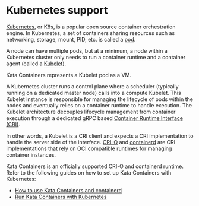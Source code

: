 # Kubernetes support

[Kubernetes](https://github.com/kubernetes/kubernetes/), or K8s, is a popular open source
container orchestration engine. In Kubernetes, a set of containers sharing resources
such as networking, storage, mount, PID, etc. is called a
[pod](https://kubernetes.io/docs/user-guide/pods/).

A node can have multiple pods, but at a minimum, a node within a Kubernetes cluster
only needs to run a container runtime and a container agent (called a
[Kubelet](https://kubernetes.io/docs/admin/kubelet/)).

Kata Containers represents a Kubelet pod as a VM.

A Kubernetes cluster runs a control plane where a scheduler (typically
running on a dedicated master node) calls into a compute Kubelet. This
Kubelet instance is responsible for managing the lifecycle of pods
within the nodes and eventually relies on a container runtime to
handle execution. The Kubelet architecture decouples lifecycle
management from container execution through a dedicated gRPC based
[Container Runtime Interface (CRI)](https://github.com/kubernetes/community/blob/master/contributors/design-proposals/node/container-runtime-interface-v1.md).

In other words, a Kubelet is a CRI client and expects a CRI
implementation to handle the server side of the interface.
[CRI-O](https://github.com/kubernetes-incubator/cri-o) and
[containerd](https://github.com/containerd/containerd/) are CRI
implementations that rely on
[OCI](https://github.com/opencontainers/runtime-spec) compatible
runtimes for managing container instances.

Kata Containers is an officially supported CRI-O and containerd
runtime. Refer to the following guides on how to set up Kata
Containers with Kubernetes:

- [How to use Kata Containers and containerd](../../how-to/containerd-kata.md)
- [Run Kata Containers with Kubernetes](../../how-to/run-kata-with-k8s.md)
